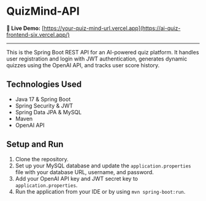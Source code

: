 # QuizMind-API



**🔴 Live Demo:** [https://your-quiz-mind-url.vercel.app](https://ai-quiz-frontend-six.vercel.app/)

---



This is the Spring Boot REST API for an AI-powered quiz platform. It handles user registration and login with JWT authentication, generates dynamic quizzes using the OpenAI API, and tracks user score history.

## Technologies Used
- Java 17 & Spring Boot
- Spring Security & JWT
- Spring Data JPA & MySQL
- Maven
- OpenAI API

## Setup and Run

1.  Clone the repository.
2.  Set up your MySQL database and update the `application.properties` file with your database URL, username, and password.
3.  Add your OpenAI API key and JWT secret key to `application.properties`.
4.  Run the application from your IDE or by using `mvn spring-boot:run`.
